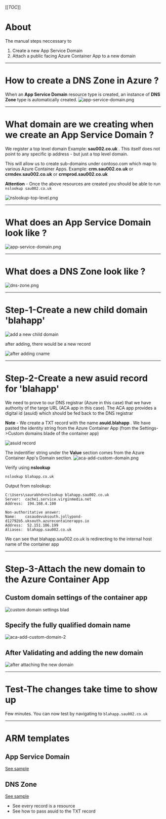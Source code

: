 [[_TOC_]]

# About
The manual steps neccessary to 
1. Create a new App Service Domain
1. Attach a public facing Azure Container App to a new domain

---


# How to create a DNS Zone in Azure ?
When an **App Service Domain** resource type is created, an instance of **DNS Zone** type is automatically created.
![app-service-domain.png](images/app-service-domain-and-dns-zone.png)

---

# What domain are we creating when we create an App Service Domain ?
We register a top level domain Example: **sau002.co.uk** . This itself does not point to any specific ip address - but just a top level domain.

This will allow us to create sub-domains under contoso.com which map to various Azure Container Apps. Example: **crm.sau002.co.uk** or **crmdev.sau002.co.uk** or **crmprod.sau002.co.uk**

**Attention** - Once the above resources are created you should be able to run `nslookup sau002.co.uk`

![nslookup-top-level.png](images/nslookup-top-level.png)

---

# What does an App Service Domain look like ?

![app-service-domain.png](images/app-service-domain.png)


---

# What does a DNS Zone look like ?

![dns-zone.png](images/dns-zone.png)


---


# Step-1-Create a new child domain 'blahapp'


![add a new child domain](images/domain-001-add-cname-record.PNG)

after adding, there would be a new record

![after adding cname](images/domain-002-after-adding-cname-record.png)

---


# Step-2-Create a new asuid record for 'blahapp'

We need to prove to our DNS registrar (Azure in this case) that we have authority of the targe URL (ACA app in this case). The ACA app provides a digital id (asuid) which should be fed back to the DNS registrar 

**Note** - We create a TXT record with the name **asuid.blahapp** . We have pasted the identity string from the Azure Container App (from the Settings->Custom domains blade of the container app)

![asuid record](images/domain-003-add-asuid.png)


The indentifier string under the **Value** section comes from the Azure Container App's Domain section.
![aca-add-custom-domain.png](images/aca-add-custom-domain.png)

Verify using **nslookup**
```
nslookup blahapp.co.uk
```

Output from nslookup:

```
C:\Users\saurabhd>nslookup blahapp.sau002.co.uk
Server:  cache1.service.virginmedia.net
Address:  194.168.4.100

Non-authoritative answer:
Name:    casaudevuksouth.jollypond-d12792b5.uksouth.azurecontainerapps.io
Address:  52.151.106.199
Aliases:  blahapp.sau002.co.uk
```

We can see that blahapp.sau002.co.uk is redirecting to the internal host name of the container app

---

# Step-3-Attach the new domain to the Azure Container App

##  Custom domain settings of the container app
![custom domain settings blad](images/domain-004-containerapp-custom-domain-settings.png)


## Specify the fully qualified domain name

![aca-add-custom-domain-2](images/aca-add-custom-domain-2.png)


## After Validating and adding the new domain
![after attaching the new domain](images/domain-005-containerapp-after-adding-custom-domain.PNG)

---


# Test-The changes take time to show up
Few minutes.
You can now test by navigating to `blahapp.sau002.co.uk`

---

# ARM templates

## App Service Domain

[See sample](example.appservice.arm.json)


## DNS Zone

[See sample](example.appservicedomain.arm.json)

- See every record is a resource
- See how to pass asuid to the TXT record

